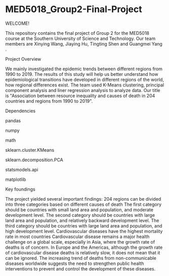 # MED5018_Group2-Final-Project

WELCOME!

This repository contains the final project of Group 2 for the MED5018 course at the Southern University of Science and Technology. Our team members are Xinying Wang, Jiaying Hu, Tingting Shen and Guangmei Yang .

Project Overview

We mainly investigated the epidemic trends between different regions from 1990 to 2019. The results of this study will help us better understand how epidemiological transitions have developed in different regions of the world, how regional differences exist. The team used K-Means clustering, principal component analysis and liner regression analysis to analyze data. Our title is "Association between resource inequality and causes of death in 204 countries and regions from 1990 to 2019".

Dependencies

pandas

numpy

math

sklearn.cluster.KMeans

sklearn.decomposition.PCA

statsmodels.api

matplotlib

Key foundings

The project yielded several important findings:
204 regions can be divided into three categories based on different causes of death
The first category should be countries with small land area and population, and moderate development level. The second category should be countries with large land area and population, and relatively backward development level. The third category should be countries with large land area and population, and high development level.
Cardiovascular diseases have the highest mortality rate in most countries
Cardiovascular disease remains a major health challenge on a global scale, especially in Asia, where the growth rate of deaths is of concern. In Europe and the Americas, although the growth rate of cardiovascular disease deaths is relatively slow, it does not mean that it can be ignored.
The increasing trend of deaths from non-communicable diseases worldwide suggests the need to strengthen public health interventions to prevent and control the development of these diseases.

